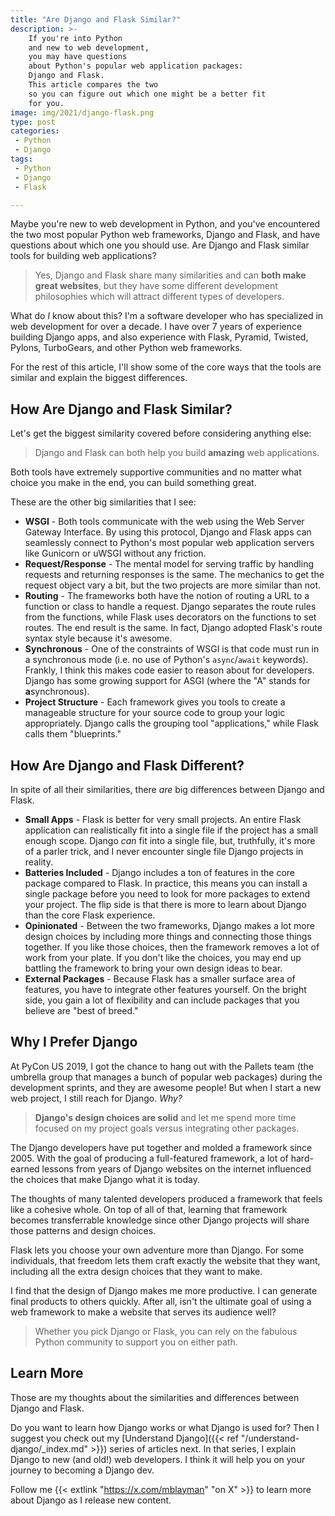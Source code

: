 ```yaml
---
title: "Are Django and Flask Similar?"
description: >-
    If you're into Python
    and new to web development,
    you may have questions
    about Python's popular web application packages:
    Django and Flask.
    This article compares the two
    so you can figure out which one might be a better fit
    for you.
image: img/2021/django-flask.png
type: post
categories:
 - Python
 - Django
tags:
 - Python
 - Django
 - Flask

---
```


Maybe you're new
to web development
in Python,
and you've encountered the two most popular Python web frameworks,
Django and Flask,
and have questions
about which one you should use.
Are Django and Flask similar tools
for building web applications?

> Yes, Django and Flask share many similarities
    and can **both make great websites**,
    but they have some different development philosophies
    which will attract different types
    of developers.

What do *I* know about this?
I'm a software developer
who has specialized
in web development
for over a decade.
I have over 7 years of experience building Django apps,
and also experience with Flask,
Pyramid,
Twisted,
Pylons,
TurboGears,
and other Python web frameworks.

For the rest of this article,
I'll show some of the core ways
that the tools are similar
and explain the biggest differences.

## How Are Django and Flask Similar?

Let's get the biggest similarity covered
before considering anything else:

> Django and Flask can both help you build **amazing** web applications.

Both tools have extremely supportive communities
and no matter what choice you make
in the end,
you can build something great.

These are the other big similarities
that I see:

* **WSGI** - Both tools communicate
    with the web
    using the Web Server Gateway Interface.
    By using this protocol,
    Django and Flask apps can seamlessly connect
    to Python's most popular web application servers
    like Gunicorn or uWSGI
    without any friction.
* **Request/Response** - The mental model
    for serving traffic
    by handling requests
    and returning responses is the same.
    The mechanics to get the request object vary a bit,
    but the two projects are more similar than not.
* **Routing** - The frameworks both have the notion
    of routing a URL to a function or class
    to handle a request.
    Django separates the route rules from the functions,
    while Flask uses decorators
    on the functions to set routes.
    The end result is the same.
    In fact,
    Django adopted Flask's route syntax style
    because it's awesome.
* **Synchronous** - One of the constraints
    of WSGI is that code must run
    in a synchronous mode
    (i.e. no use of Python's `async`/`await` keywords).
    Frankly,
    I think this makes code easier
    to reason about
    for developers.
    Django has some growing support
    for ASGI
    (where the "A" stands for **a**synchronous).
* **Project Structure** - Each framework gives you tools
    to create a manageable structure
    for your source code
    to group your logic appropriately.
    Django calls the grouping tool "applications,"
    while Flask calls them "blueprints."

## How Are Django and Flask Different?

In spite of all their similarities,
there *are* big differences
between Django and Flask.

* **Small Apps** - Flask is better
    for very small projects.
    An entire Flask application can realistically fit
    into a single file
    if the project has a small enough scope.
    Django *can* fit into a single file,
    but, truthfully,
    it's more of a parler trick,
    and I never encounter single file Django projects
    in reality.
* **Batteries Included** - Django includes a ton
    of features in the core package compared to Flask.
    In practice,
    this means you can install a single package
    before you need to look
    for more packages
    to extend your project.
    The flip side is that there is more
    to learn about Django
    than the core Flask experience.
* **Opinionated** - Between the two frameworks,
    Django makes a lot more design choices
    by including more things
    and connecting those things together.
    If you like those choices,
    then the framework removes a lot
    of work
    from your plate.
    If you don't like the choices,
    you may end up battling the framework
    to bring your own design ideas to bear.
* **External Packages** - Because Flask has a smaller surface area
    of features,
    you have to integrate other features yourself.
    On the bright side,
    you gain a lot of flexibility
    and can include packages
    that you believe are "best of breed."

## Why I Prefer Django

At PyCon US 2019,
I got the chance
to hang out
with the Pallets team
(the umbrella group
that manages a bunch of popular web packages)
during the development sprints,
and they are awesome people!
But when I start a new web project,
I still reach for Django. *Why?*

> **Django's design choices are solid**
and let me spend more time focused
on my project goals versus integrating other packages.

The Django developers have put together
and molded a framework
since 2005.
With the goal
of producing a full-featured framework,
a lot of hard-earned lessons
from years of Django websites
on the internet influenced the choices
that make Django what it is today.

The thoughts of many talented developers produced a framework
that feels like a cohesive whole.
On top of all of that,
learning that framework
becomes transferrable knowledge
since other Django projects will share those patterns
and design choices.

Flask lets you choose your own adventure more than Django.
For some individuals,
that freedom lets them craft exactly the website
that they want,
including all the extra design choices
that they want to make.

I find that the design
of Django
makes me more productive.
I can generate final products to others quickly.
After all,
isn't the ultimate goal
of using a web framework
to make a website
that serves its audience well?

> Whether you pick Django or Flask,
you can rely on the fabulous Python community
to support you on either path.

## Learn More

Those are my thoughts
about the similarities and differences
between Django
and Flask.

Do you want to learn how Django works
or what Django is used for?
Then I suggest you check out my
[Understand Django]({{< ref "/understand-django/_index.md" >}})
series of articles next.
In that series,
I explain Django
to new (and old!) web developers.
I think it will help you
on your journey to becoming a Django dev.

Follow me
{{< extlink "https://x.com/mblayman" "on X" >}}
to learn more about Django
as I release new content.
